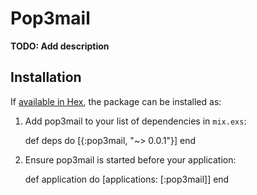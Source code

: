 # Pop3mail

**TODO: Add description**

## Installation

If [available in Hex](https://hex.pm/docs/publish), the package can be installed as:

  1. Add pop3mail to your list of dependencies in `mix.exs`:

        def deps do
          [{:pop3mail, "~> 0.0.1"}]
        end

  2. Ensure pop3mail is started before your application:

        def application do
          [applications: [:pop3mail]]
        end

